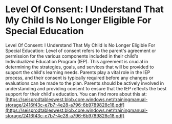 # Level Of Consent: I Understand That My Child Is No Longer Eligible For Special Education
Level Of Consent: I Understand That My Child Is No Longer Eligible For Special Education: Level of consent refers to the parent's agreement or permission for the various components included in their child's Individualized Education Program (IEP). This agreement is crucial in determining the strategies, goals, and services that will be provided to support the child's learning needs. Parents play a vital role in the IEP process, and their consent is typically required before any changes or evaluations can be made to the plan. Parents should be actively involved in understanding and providing consent to ensure that the IEP reflects the best support for their child's education.
You can find more about this at: [https://seisprodtableswest.blob.core.windows.net/trainingmanual-storage/2416f43c-e7b7-4e28-a796-6b9789828c18.pdf](https://seisprodtableswest.blob.core.windows.net/trainingmanual-storage/2416f43c-e7b7-4e28-a796-6b9789828c18.pdf)